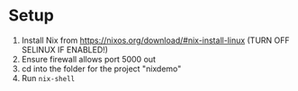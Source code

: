 # Setup 
1. Install Nix from https://nixos.org/download/#nix-install-linux (TURN OFF SELINUX IF ENABLED!)
2. Ensure firewall allows port 5000 out
3. cd into the folder for the project "nixdemo"
4. Run `nix-shell`

